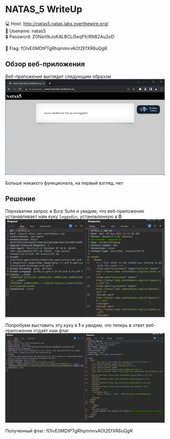 # NATAS_5 WriteUp
:computer: Host: http://natas5.natas.labs.overthewire.org/  
:bust_in_silhouette: Usename: natas5  
:lock: Password: Z0NsrtIkJoKALBCLi5eqFfcRN82Au2oD

:triangular_flag_on_post: Flag: fOIvE0MDtPTgRhqmmvvAOt2EfXR6uQgR

## Обзор веб-приложения
Веб-приложение выглядит следующим образом
![Скриншот веб-приложения](./img/natas5/natas5_0.png)

Больше никакого функционала, на первый взгляд, нет

## Решение
Перехватим запрос в Burp Suite и увидим, что веб-приложение устанавливает нам куку ``loggedin``, установленную в **0** 
![Установленная кука](img/natas5/natas5_1.png)

Попробуем выставить эту куку в **1** и увидим, что теперь в ответ веб-приложение отдаёт нам флаг
![Получение флага](img/natas5/natas5_2.png)


Полученный флаг: fOIvE0MDtPTgRhqmmvvAOt2EfXR6uQgR
